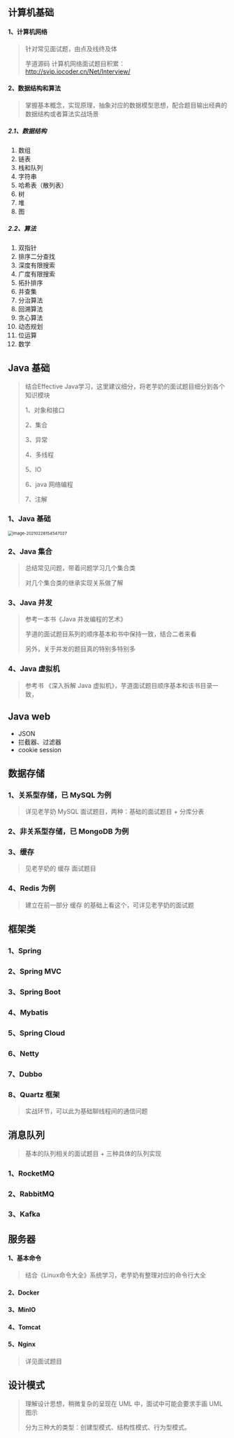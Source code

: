 ## 计算机基础

####  1、计算机网络

> 针对常见面试题，由点及线终及体
>
> 芋道源码 计算机网络面试题目积累：http://svip.iocoder.cn/Net/Interview/

####  2、数据结构和算法

> 掌握基本概念，实现原理，抽象对应的数据模型思想，配合题目输出经典的数据结构或者算法实战场景

##### 2.1、数据结构

1. 数组
2. 链表
3. 栈和队列
4. 字符串
5. 哈希表（散列表）
6. 树
7. 堆
8. 图

##### 2.2、算法

1. 双指针
2. 排序二分查找
3. 深度有限搜索
4. 广度有限搜索
5. 拓扑排序
6. 并查集
7. 分治算法
8. 回溯算法
9. 贪心算法
10. 动态规划
11. 位运算
12. 数学

## Java 基础

> 结合Effective Java学习，这里建议细分，将老芋奶的面试题目细分到各个知识模块
>
> 1、对象和接口
>
> 2、集合
>
> 3、异常
>
> 4、多线程
>
> 5、IO 
>
> 6、java 网络编程
>
> 7、注解

### 1、Java 基础

<img src="../../life-algorithm/计划/static/image-20210228154547027.png" alt="image-20210228154547027" style="zoom:67%;" />

### 2、Java 集合

> 总结常见问题，带着问题学习几个集合类
>
> 对几个集合类的继承实现关系做了解

### 3、Java 并发

> 参考一本书《Java 并发编程的艺术》
>
> 芋道的面试题目系列的顺序基本和书中保持一致，结合二者来看
>
> 另外，关于并发的题目真的特别多特别多

### 4、Java 虚拟机

> 参考书 《深入拆解 Java 虚拟机》，芋道面试题目顺序基本和该书目录一致，



## Java web

- JSON
- 拦截器、过滤器
- cookie session 

## 数据存储

### 1、关系型存储，已 MySQL 为例

> 详见老芋奶 MySQL 面试题目，两种：基础的面试题目 + 分库分表

### 2、非关系型存储，已 MongoDB 为例

### 3、缓存

> 见老芋奶的 缓存 面试题目

### 4、Redis 为例

> 建立在前一部分 缓存 的基础上看这个，可详见老芋奶的面试题



## 框架类

### 1、Spring

### 2、Spring MVC

### 3、Spring Boot

### 4、Mybatis

### 5、Spring Cloud

### 6、Netty

### 7、Dubbo

### 8、Quartz 框架

> 实战环节，可以此为基础聊线程间的通信问题



## 消息队列

> 基本的队列相关的面试题目 + 三种具体的队列实现

### 1、RocketMQ

### 2、RabbitMQ

### 3、Kafka



## 服务器

#### 1、基本命令

> 结合《Linux命令大全》系统学习，老芋奶有整理对应的命令行大全

#### 2、Docker

#### 3、MinIO 

#### 4、Tomcat

#### 5、Nginx

> 详见面试题目



## 设计模式

> 理解设计思想，稍微复杂的呈现在 UML 中，面试中可能会要求手画 UML 图示 
>
> 分为三种大的类型：创建型模式、结构性模式、行为型模式。